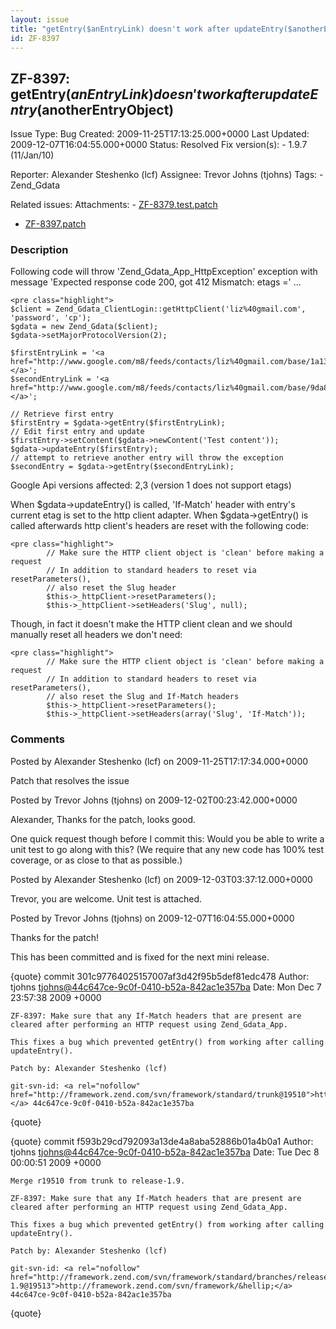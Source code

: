 ```yaml
---
layout: issue
title: "getEntry($anEntryLink) doesn't work after updateEntry($anotherEntryObject)"
id: ZF-8397
---
```


ZF-8397: getEntry($anEntryLink) doesn't work after updateEntry($anotherEntryObject)
-----------------------------------------------------------------------------------

 Issue Type: Bug Created: 2009-11-25T17:13:25.000+0000 Last Updated: 2009-12-07T16:04:55.000+0000 Status: Resolved Fix version(s): - 1.9.7 (11/Jan/10)
 
 Reporter:  Alexander Steshenko (lcf)  Assignee:  Trevor Johns (tjohns)  Tags: - Zend\_Gdata
 
 Related issues: 
 Attachments: - [ZF-8379.test.patch](/issues/secure/attachment/12444/ZF-8379.test.patch)
- [ZF-8397.patch](/issues/secure/attachment/12424/ZF-8397.patch)
 
### Description

Following code will throw 'Zend\_Gdata\_App\_HttpException' exception with message 'Expected response code 200, got 412 Mismatch: etags =' ...

 
    <pre class="highlight">
    $client = Zend_Gdata_ClientLogin::getHttpClient('liz%40gmail.com', 'password', 'cp');
    $gdata = new Zend_Gdata($client);
    $gdata->setMajorProtocolVersion(2);
    
    $firstEntryLink = '<a href="http://www.google.com/m8/feeds/contacts/liz%40gmail.com/base/1a137ef0bd1517a">http://google.com/m8/feeds/…</a>';
    $secondEntryLink = '<a href="http://www.google.com/m8/feeds/contacts/liz%40gmail.com/base/9da88df0d0beac0">http://google.com/m8/feeds/…</a>';
    
    // Retrieve first entry
    $firstEntry = $gdata->getEntry($firstEntryLink);
    // Edit first entry and update
    $firstEntry->setContent($gdata->newContent('Test content'));
    $gdata->updateEntry($firstEntry);
    // attempt to retrieve another entry will throw the exception
    $secondEntry = $gdata->getEntry($secondEntryLink);


Google Api versions affected: 2,3 (version 1 does not support etags)

When $gdata->updateEntry() is called, 'If-Match' header with entry's current etag is set to the http client adapter. When $gdata->getEntry() is called afterwards http client's headers are reset with the following code:

 
    <pre class="highlight">
            // Make sure the HTTP client object is 'clean' before making a request
            // In addition to standard headers to reset via resetParameters(),
            // also reset the Slug header
            $this->_httpClient->resetParameters();
            $this->_httpClient->setHeaders('Slug', null);


Though, in fact it doesn't make the HTTP client clean and we should manually reset all headers we don't need:

 
    <pre class="highlight">
            // Make sure the HTTP client object is 'clean' before making a request
            // In addition to standard headers to reset via resetParameters(),
            // also reset the Slug and If-Match headers
            $this->_httpClient->resetParameters();
            $this->_httpClient->setHeaders(array('Slug', 'If-Match'));


 

 

### Comments

Posted by Alexander Steshenko (lcf) on 2009-11-25T17:17:34.000+0000

Patch that resolves the issue

 

 

Posted by Trevor Johns (tjohns) on 2009-12-02T00:23:42.000+0000

Alexander, Thanks for the patch, looks good.

One quick request though before I commit this: Would you be able to write a unit test to go along with this? (We require that any new code has 100% test coverage, or as close to that as possible.)

 

 

Posted by Alexander Steshenko (lcf) on 2009-12-03T03:37:12.000+0000

Trevor, you are welcome. Unit test is attached.

 

 

Posted by Trevor Johns (tjohns) on 2009-12-07T16:04:55.000+0000

Thanks for the patch!

This has been committed and is fixed for the next mini release.

{quote} commit 301c97764025157007af3d42f95b5def81edc478 Author: tjohns <tjohns@44c647ce-9c0f-0410-b52a-842ac1e357ba> Date: Mon Dec 7 23:57:38 2009 +0000

 
    ZF-8397: Make sure that any If-Match headers that are present are cleared after performing an HTTP request using Zend_Gdata_App.
    
    This fixes a bug which prevented getEntry() from working after calling updateEntry().
    
    Patch by: Alexander Steshenko (lcf)
    
    git-svn-id: <a rel="nofollow" href="http://framework.zend.com/svn/framework/standard/trunk@19510">http://framework.zend.com/svn/framework/&hellip;</a> 44c647ce-9c0f-0410-b52a-842ac1e357ba


{quote}

{quote} commit f593b29cd792093a13de4a8aba52886b01a4b0a1 Author: tjohns <tjohns@44c647ce-9c0f-0410-b52a-842ac1e357ba> Date: Tue Dec 8 00:00:51 2009 +0000

 
    Merge r19510 from trunk to release-1.9.
    
    ZF-8397: Make sure that any If-Match headers that are present are cleared after performing an HTTP request using Zend_Gdata_App.
    
    This fixes a bug which prevented getEntry() from working after calling updateEntry().
    
    Patch by: Alexander Steshenko (lcf)
    
    git-svn-id: <a rel="nofollow" href="http://framework.zend.com/svn/framework/standard/branches/release-1.9@19513">http://framework.zend.com/svn/framework/&hellip;</a> 44c647ce-9c0f-0410-b52a-842ac1e357ba


{quote}

 

 